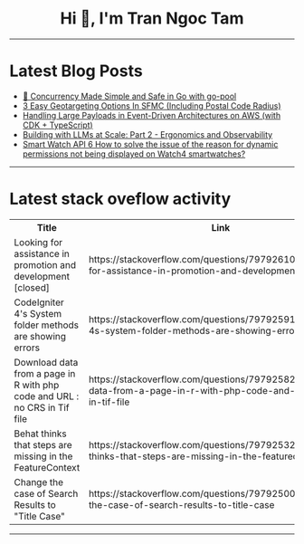 <h1 align="center">Hi 👋, I'm Tran Ngoc Tam</h1>

---

# Latest Blog Posts 
<!-- BLOG-POST-LIST:START -->
- [🚀 Concurrency Made Simple and Safe in Go with go-pool](https://dev.to/rubengp99/concurrency-made-simple-and-safe-in-go-with-go-pool-2i59)
- [3 Easy Geotargeting Options In SFMC &lpar;Including Postal Code Radius&rpar;](https://dev.to/ampscript-ninja/3-ridiculously-easy-ways-to-geotarget-in-sfmc-4n5k)
- [Handling Large Payloads in Event-Driven Architectures on AWS &lpar;with CDK + TypeScript&rpar;](https://dev.to/andreparis/handling-large-payloads-in-event-driven-architectures-on-aws-with-cdk-typescript-1hck)
- [Building with LLMs at Scale: Part 2 - Ergonomics and Observability](https://dev.to/laurent_charignon/building-with-llms-at-scale-part-2-ergonomics-and-observability-1521)
- [Smart Watch API 6 How to solve the issue of the reason for dynamic permissions not being displayed on Watch4 smartwatches?](https://dev.to/harmonyos/smart-watch-api-6-how-to-solve-the-issue-of-the-reason-for-dynamic-permissions-not-being-displayed-45o8)
<!-- BLOG-POST-LIST:END -->

---

# Latest stack oveflow activity
<table>
  <tr><th>Title</th><th>Link</th></tr>
  <!-- STACKOVERFLOW:START --><tr><td>Looking for assistance in promotion and development [closed]</td><td>https://stackoverflow.com/questions/79792610/looking-for-assistance-in-promotion-and-development</td></tr><tr><td>CodeIgniter 4&#39;s System folder methods are showing errors</td><td>https://stackoverflow.com/questions/79792591/codeigniter-4s-system-folder-methods-are-showing-errors</td></tr><tr><td>Download data from a page in R with php code and URL : no CRS in Tif file</td><td>https://stackoverflow.com/questions/79792582/download-data-from-a-page-in-r-with-php-code-and-url-no-crs-in-tif-file</td></tr><tr><td>Behat thinks that steps are missing in the FeatureContext</td><td>https://stackoverflow.com/questions/79792532/behat-thinks-that-steps-are-missing-in-the-featurecontext</td></tr><tr><td>Change the case of Search Results to &quot;Title Case&quot;</td><td>https://stackoverflow.com/questions/79792500/change-the-case-of-search-results-to-title-case</td></tr><!-- STACKOVERFLOW:END -->
</table>

---


